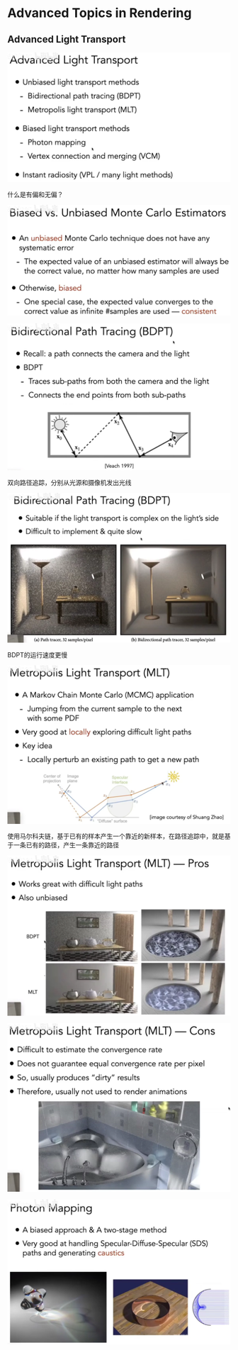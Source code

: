 # Advanced Topics in Rendering

## Advanced Light Transport

![image-20251012222632679](assets/image-20251012222632679.png)

什么是有偏和无偏？

![image-20251012222756100](assets/image-20251012222756100.png)



![image-20251012222912900](assets/image-20251012222912900.png)

双向路径追踪，分别从光源和摄像机发出光线

![image-20251012223024128](assets/image-20251012223024128.png)

BDPT的运行速度更慢



![image-20251012223630121](assets/image-20251012223630121.png)

使用马尔科夫链，基于已有的样本产生一个靠近的新样本，在路径追踪中，就是基于一条已有的路径，产生一条靠近的路径

![image-20251012223704641](assets/image-20251012223704641.png)

![image-20251012224145215](assets/image-20251012224145215.png)





![image-20251012224339815](assets/image-20251012224339815.png)